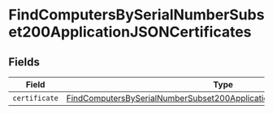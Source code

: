 # FindComputersBySerialNumberSubset200ApplicationJSONCertificates


## Fields

| Field                                                                                                                                                                               | Type                                                                                                                                                                                | Required                                                                                                                                                                            | Description                                                                                                                                                                         |
| ----------------------------------------------------------------------------------------------------------------------------------------------------------------------------------- | ----------------------------------------------------------------------------------------------------------------------------------------------------------------------------------- | ----------------------------------------------------------------------------------------------------------------------------------------------------------------------------------- | ----------------------------------------------------------------------------------------------------------------------------------------------------------------------------------- |
| `certificate`                                                                                                                                                                       | [FindComputersBySerialNumberSubset200ApplicationJSONCertificatesCertificate](../../models/operations/findcomputersbyserialnumbersubset200applicationjsoncertificatescertificate.md) | :heavy_minus_sign:                                                                                                                                                                  | N/A                                                                                                                                                                                 |